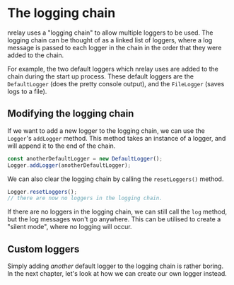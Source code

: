 # The logging chain

nrelay uses a "logging chain" to allow multiple loggers to be used. The logging chain can be thought of as a linked list of loggers, where a log message is passed to each logger in the chain in the order that they were added to the chain.

For example, the two default loggers which nrelay uses are added to the chain during the start up process. These default loggers are the `DefaultLogger` (does the pretty console output), and the `FileLogger` (saves logs to a file).

## Modifying the logging chain

If we want to add a new logger to the logging chain, we can use the `Logger`'s `addLogger` method. This method takes an instance of a logger, and will append it to the end of the chain.

```ts
const anotherDefaultLogger = new DefaultLogger();
Logger.addLogger(anotherDefaultLogger);
```

We can also clear the logging chain by calling the `resetLoggers()` method.

```ts
Logger.resetLoggers();
// there are now no loggers in the logging chain.
```

If there are no loggers in the logging chain, we can still call the `log` method, but the log messages won't go anywhere. This can be utilised to create a "silent mode", where no logging will occur.

## Custom loggers

Simply adding *another* default logger to the logging chain is rather boring. In the next chapter, let's look at how we can create our own logger instead.

